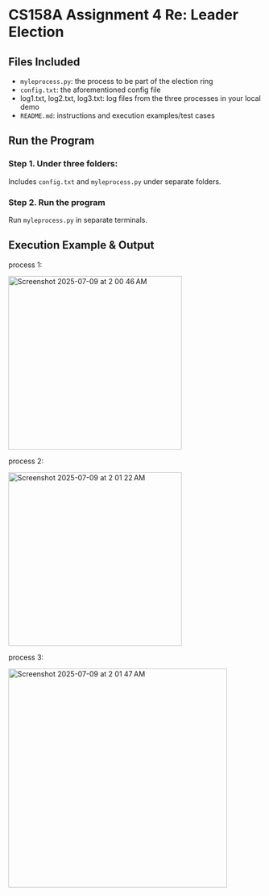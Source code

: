 # CS158A Assignment 4 Re: Leader Election

## Files Included
- `myleprocess.py`: the process to be part of the election ring
- `config.txt`: the aforementioned config file
- log1.txt, log2.txt, log3.txt: log files from the three processes in your local demo
- `README.md`: instructions and execution examples/test cases

## Run the Program

### Step 1. Under three folders:
Includes `config.txt` and `myleprocess.py` under separate folders.

### Step 2. Run the program
Run `myleprocess.py` in separate terminals.

## Execution Example & Output
process 1:

<img width="344" alt="Screenshot 2025-07-09 at 2 00 46 AM" src="https://github.com/user-attachments/assets/eee8365e-cc08-4072-afcf-5b38f405c265" />

process 2:

<img width="344" alt="Screenshot 2025-07-09 at 2 01 22 AM" src="https://github.com/user-attachments/assets/304ca6c1-702d-4c0e-9bde-1cebc2cd634f" />

process 3:

<img width="434" alt="Screenshot 2025-07-09 at 2 01 47 AM" src="https://github.com/user-attachments/assets/11173783-7553-4089-b7ca-980264adb1c6" />

